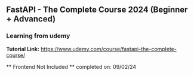 ## FastAPI - The Complete Course 2024 (Beginner + Advanced)
### Learning from udemy
**Tutorial Link:**  https://www.udemy.com/course/fastapi-the-complete-course/

** Frontend Not Included **
completed on: 09/02/24